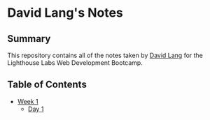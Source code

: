 # David Lang's Notes

## Summary 

This repository contains all of the notes taken by [David Lang](https://github.com/Dave4174) for the Lighthouse Labs Web Development Bootcamp.

## Table of Contents

* [Week 1](/Week_1)
  * [Day 1](/Week_1/Day_1)